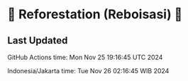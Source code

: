 
# 🌳 Reforestation (Reboisasi) 🌲

## Last Updated

GitHub Actions time: Mon Nov 25 19:16:45 UTC 2024

Indonesia/Jakarta time: Tue Nov 26 02:16:45 WIB 2024
